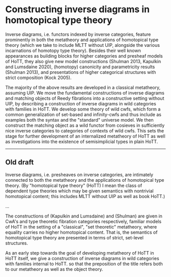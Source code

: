 Constructing inverse diagrams in homotopical type theory
========================================================

Inverse diagrams, i.e. functors indexed by inverse categories, feature prominently in both the metatheory and applications of homotopical type theory (which we take to include MLTT without UIP, alongside the various incarnations of homotopy type theory). Besides their well known appearances as building blocks for higher categories and presheaf models of HoTT, they also give new model constructions (Shulman 2013, Kapulkin and Lumsdaine 2020), (homotopy) canonicity and parametricity results (Shulman 2013), and presentations of higher categorical structures with strict composition (Kock 2005).

The majority of the above results are developed in a classical metatheory, assuming UIP. We move the fundamental constructions of inverse diagrams and matching objects of Reedy fibrations into a constructive setting without UIP, by describing a construction of inverse diagrams in wild categories with families in HoTT. We develop some theory of wild cwfs, which form a common generalization of set-based and infinity-cwfs and thus include as examples both the syntax and the "standard" universe model. We then construct the matching object as a wild functor from cosieves in sufficiently nice inverse categories to categories of contexts of wild cwfs. This sets the stage for further development of an internalized metatheory of HoTT as well as investigations into the existence of semisimplicial types in plain HoTT.

-----------------------------------------------------------------------------------------------------------------------

Old draft
---------

Inverse diagrams, i.e. presheaves on inverse categories, are intimately connected to both the metatheory and the applications of homotopical type theory.
(By "homotopical type theory" (HoTT) I mean the class of dependent type theories which may be given semantics with nontrivial homotopical content; this includes MLTT without UIP as well as book HoTT.)

...

The constructions of (Kapulkin and Lumsdaine) and (Shulman) are given in CwA's and type theoretic fibration categories respectively, familiar models of HoTT in the setting of a "classical", "set theoretic" metatheory, where equality carries no higher homotopical content.
That is, the semantics of homotopical type theory are presented in terms of strict, set-level structures.

As an early step towards the goal of developing metatheory of HoTT in HoTT itself, we give a construction of inverse diagrams in wild categories with families internal to HoTT.
so that the preposition of the title refers both to our metatheory as well as the object theory.
